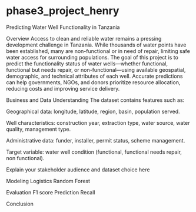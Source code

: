 # phase3_project_henry
Predicting Water Well Functionality in Tanzania

Overview
Access to clean and reliable water remains a pressing development challenge in Tanzania. While thousands of water points have been established, many are non-functional or in need of repair, limiting safe water access for surrounding populations. The goal of this project is to predict the functionality status of water wells—whether functional, functional but needs repair, or non-functional—using available geospatial, demographic, and technical attributes of each well. Accurate predictions can help governments, NGOs, and donors prioritize resource allocation, reducing costs and improving service delivery.

Business and Data Understanding
The dataset contains features such as:

Geographical data: longitude, latitude, region, basin, population served.

Well characteristics: construction year, extraction type, water source, water quality, management type.

Administrative data: funder, installer, permit status, scheme management.

Target variable: water well condition (functional, functional needs repair, non functional).

Explain your stakeholder audience and dataset choice here

Modeling
Logistics
Random Forest

Evaluation
F1 score
Prediction
Recall

Conclusion
